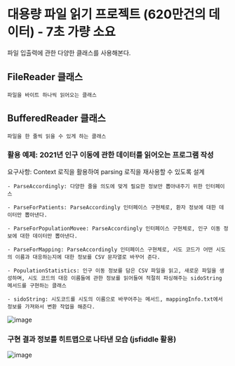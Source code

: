 # 대용량 파일 읽기 프로젝트 (620만건의 데이터) - 7초 가량 소요

파일 입출력에 관한 다양한 클래스를 사용해본다.

## FileReader 클래스

``파일을 바이트 하나씩 읽어오는 클래스``

## BufferedReader 클래스

``파일을 한 줄씩 읽을 수 있게 하는 클래스``

### 활용 예제: 2021년 인구 이동에 관한 데이터를 읽어오는 프로그램 작성

요구사항: Context 로직을 활용하여 parsing 로직을 재사용할 수 있도록 설계

``- ParseAccordingly: 다양한 줄을 의도에 맞게 필요한 정보만 뽑아내주기 위한 인터페이스``

``- ParseForPatients: ParseAccordingly 인터페이스 구현체로, 환자 정보에 대한 데이터만 뽑아낸다.``

``- ParseForPopulationMovee: ParseAccordingly 인터페이스 구현체로, 인구 이동 정보에 대한 데이터만 뽑아낸다.``

``- ParseForMapping: ParseAccordingly 인터페이스 구현체로, 시도 코드가 어떤 시도의 이름과 대응하는지에 대한 정보를 CSV 문자열로 바꾸어 준다.``

``- PopulationStatistics: 인구 이동 정보를 담은 CSV 파일을 읽고, 새로운 파일을 생성하며, 시도 코드의 대응 이름들에 관한 정보를 읽어들여 적절히 파싱해주는 sidoString 메서드를 구현하는 클래스``

``- sidoString: 시도코드를 시도의 이름으로 바꾸어주는 메서드, mappingInfo.txt에서 정보를 가져와서 변환 작업을 해준다.``

![image](https://user-images.githubusercontent.com/113348293/194482470-8976996d-c3dd-48e4-983e-dde5cbbf6707.png)

### 구현 결과 정보를 히트맵으로 나타낸 모습 (jsfiddle 활용)

![image](https://user-images.githubusercontent.com/113348293/194483743-5cd51775-384b-4381-8b42-22029767f42f.png)
